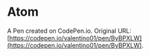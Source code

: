 # Atom

A Pen created on CodePen.io. Original URL: [https://codepen.io/valentino01/pen/ByBPXLW](https://codepen.io/valentino01/pen/ByBPXLW).

